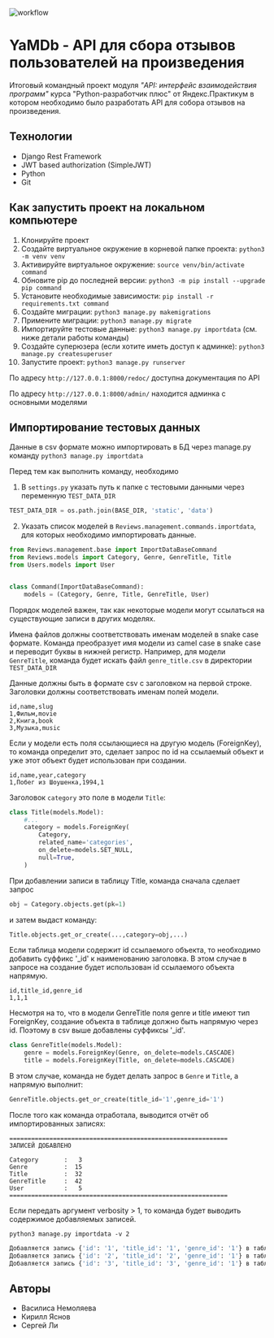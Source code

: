 ![workflow](https://github.com/vasilisa817/yamdb_final/actions/workflows/yamdb_workflow.yml/badge.svg)
# YaMDb - API для сбора отзывов пользователей на произведения
Итоговый командный проект модуля *"API: интерфейс взаимодействия программ"* курса "Python-разработчик плюс" от Яндекс.Практикум в котором необходимо было разработать API для собора отзывов на произведения.

## Технологии
* Django Rest Framework
* JWT based authorization (SimpleJWT)
* Python
* Git

## Как запустить проект на локальном компьютере
1. Клонируйте проект
2. Создайте виртуальное окружение в корневой папке проекта: `python3 -m venv venv`
3. Активируйте виртуальное окружение: `source venv/bin/activate command`
4. Обновите pip до последней версии: `python3 -m pip install --upgrade pip command`
5. Установите необходимые зависимости: `pip install -r requirements.txt command`
6. Создайте миграции: `python3 manage.py makemigrations`
7. Примените миграции: `python3 manage.py migrate`
8. Импортируйте тестовые данные: `python3 manage.py importdata` (см. ниже детали работы команды)
9. Создайте суперюзера (если хотите иметь доступ к админке): `python3 manage.py createsuperuser`
9. Запустите проект: `python3 manage.py runserver`

По адресу `http://127.0.0.1:8000/redoc/` доступна документация по API

По адресу `http://127.0.0.1:8000/admin/` находится админка с основными моделями

## Импортирование тестовых данных
Данные в csv формате можно импортировать в БД через manage.py команду `python3 manage.py importdata`

Перед тем как выполнить команду, необходимо
1. В `settings.py` указать путь к папке с тестовыми данными через переменную `TEST_DATA_DIR`
```Python
TEST_DATA_DIR = os.path.join(BASE_DIR, 'static', 'data')
```
2. Указать список моделей в `Reviews.management.commands.importdata`, для которых необходимо импортировать данные.
```Python
from Reviews.management.base import ImportDataBaseCommand
from Reviews.models import Category, Genre, GenreTitle, Title
from Users.models import User


class Command(ImportDataBaseCommand):
    models = (Category, Genre, Title, GenreTitle, User)
```

Порядок моделей важен, так как некоторые модели могут ссылаться на существующие записи в других моделях.

Имена файлов должны соответствовать именам моделей в snake case формате.
Команда преобразует имя модели из camel case в snake case и переводит буквы в нижней регистр.
Например, для модели `GenreTitle`, команда будет искать файл `genre_title.csv` в директории `TEST_DATA_DIR`

Данные должны быть в формате csv с заголовком на первой строке. Заголовки должны соответствовать именам полей модели.

```CSV
id,name,slug
1,Фильм,movie
2,Книга,book
3,Музыка,music
```

Если у модели есть поля ссылающиеся на другую модель (ForeignKey), то команда определит это, сделает запрос по id на ссылаемый объект и уже этот объект будет использован при создании.

```CSV
id,name,year,category
1,Побег из Шоушенка,1994,1
```

Заголовок `category` это поле в модели `Title`:

```Python
class Title(models.Model):
    #...
    category = models.ForeignKey(
        Category,
        related_name='categories',
        on_delete=models.SET_NULL,
        null=True,
    )
```

При добавлении записи в таблицу Title, команда сначала сделает запрос
```Python
obj = Category.objects.get(pk=1)
```
и затем выдаст команду:

```Python
Title.objects.get_or_create(...,category=obj,...)
```

Если таблица модели содержит id ссылаемого объекта, то необходимо добавить суффикс '_id' к наименованию заголовка.
В этом случае в запросе на создание будет использован id ссылаемого объекта напрямую.

```CSV
id,title_id,genre_id
1,1,1
```

Несмотря на то, что в модели GenreTitle поля genre и title имеют тип ForeignKey, создание объекта в таблице должно быть напрямую через id. Поэтому в csv выше добавлены суффиксы '_id'.

```Python
class GenreTitle(models.Model):
    genre = models.ForeignKey(Genre, on_delete=models.CASCADE)
    title = models.ForeignKey(Title, on_delete=models.CASCADE)
```

В этом случае, команда не будет делать запрос в `Genre` и `Title`, а напрямую выполнит:

```Python
GenreTitle.objects.get_or_create(title_id='1',genre_id='1')
```

После того как команда отработала, выводится отчёт об импортированных записях:

```
============================================================
ЗАПИСЕЙ ДОБАВЛЕНО

Category       :   3
Genre          :  15
Title          :  32
GenreTitle     :  42
User           :   5
============================================================
```

Если передать аргумент verbosity > 1, то команда будет выводить содержимое добавляемых записей.

`python3 manage.py importdata -v 2`

```Python
Добавляется запись {'id': '1', 'title_id': '1', 'genre_id': '1'} в таблицу модели GenreTitle
Добавляется запись {'id': '2', 'title_id': '2', 'genre_id': '1'} в таблицу модели GenreTitle
Добавляется запись {'id': '3', 'title_id': '3', 'genre_id': '1'} в таблицу модели GenreTitle
```

## Авторы
* Василиса Немоляева
* Кирилл Яснов
* Сергей Ли
